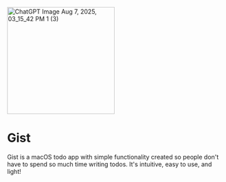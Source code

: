 <img width="250" height="250" alt="ChatGPT Image Aug 7, 2025, 03_15_42 PM 1 (3)" src="https://github.com/user-attachments/assets/0025fb75-ed99-4473-b64d-b866dcc2001b" />

# Gist

Gist is a macOS todo app with simple functionality created so people don't have to spend so much time writing todos. It's intuitive, easy to use, and light!
